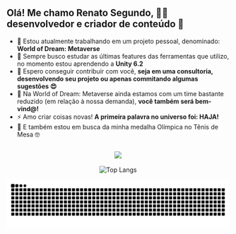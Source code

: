 ## Olá! Me chamo Renato Segundo, 👨‍💻 desenvolvedor e criador de conteúdo 🎥

- 🔭 Estou atualmente trabalhando em um projeto pessoal, denominado: **World of Dream: Metaverse**
- 🌱 Sempre busco estudar as últimas features das ferramentas que utilizo, no momento estou aprendendo a **Unity 6.2**
- 🤝 Espero conseguir contribuir com você, **seja em uma consultoria, desenvolvendo seu projeto ou apenas commitando algumas sugestões 😍**
- 🤔 Na World of Dream: Metaverse ainda estamos com um time bastante reduzido (em relação à nossa demanda), **você também será bem-vind@!**
- ⚡ Amo criar coisas novas! **A primeira palavra no universo foi: HAJA!**
- 🏓 E também estou em busca da minha medalha Olímpica no Tênis de Mesa 🤓

##
<div align="center">
  <picture>
    <source
      srcset="https://github-readme-stats.vercel.app/api?username=rsegundo-dev&show_icons=true&theme=midnight-purple"
      media="(prefers-color-scheme: dark)"
    />
    <source
      srcset="https://github-readme-stats.vercel.app/api?username=rsegundo-dev&show_icons=true"
      media="(prefers-color-scheme: light), (prefers-color-scheme: no-preference)"
    />
    <img src="https://github-readme-stats.vercel.app/api?username=rsegundo-dev&show_icons=true" />
  </picture>

  ![Top Langs](https://github-readme-stats.vercel.app/api/top-langs/?username=rsegundo-dev&layout=compact&card_width=500&theme=midnight-purple)
</div>


<picture>
  <source media="(prefers-color-scheme: dark)" srcset="https://raw.githubusercontent.com/rsegundo-dev/rsegundo-dev/output/github-contribution-grid-snake-dark.svg">
  <source media="(prefers-color-scheme: light)" srcset="https://raw.githubusercontent.com/rsegundo-dev/rsegundo-dev/output/github-contribution-grid-snake.svg">
  <img alt="github contribution grid snake animation" src="https://raw.githubusercontent.com/rsegundo-dev/rsegundo-dev/output/github-contribution-grid-snake.svg">
</picture>
